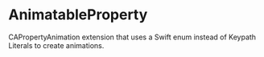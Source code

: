 # AnimatableProperty
CAPropertyAnimation extension that uses a Swift enum instead of Keypath Literals to create animations.

